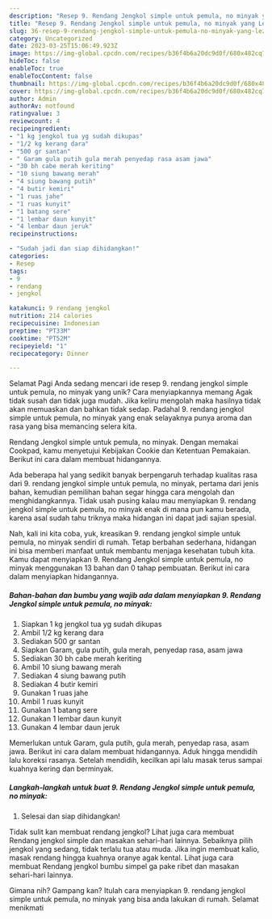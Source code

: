 ```yaml
---
description: "Resep 9. Rendang Jengkol simple untuk pemula, no minyak yang Lezat"
title: "Resep 9. Rendang Jengkol simple untuk pemula, no minyak yang Lezat"
slug: 36-resep-9-rendang-jengkol-simple-untuk-pemula-no-minyak-yang-lezat
category: Uncategorized
date: 2023-03-25T15:06:49.923Z
image: https://img-global.cpcdn.com/recipes/b36f4b6a20dc9d0f/680x482cq70/9-rendang-jengkol-simple-untuk-pemula-no-minyak-foto-resep-utama.jpg
hideToc: false
enableToc: true
enableTocContent: false
thumbnail: https://img-global.cpcdn.com/recipes/b36f4b6a20dc9d0f/680x482cq70/9-rendang-jengkol-simple-untuk-pemula-no-minyak-foto-resep-utama.jpg
cover: https://img-global.cpcdn.com/recipes/b36f4b6a20dc9d0f/680x482cq70/9-rendang-jengkol-simple-untuk-pemula-no-minyak-foto-resep-utama.jpg
author: Admin
authorAv: notfound
ratingvalue: 3
reviewcount: 4
recipeingredient:
- "1 kg jengkol tua yg sudah dikupas"
- "1/2 kg kerang dara"
- "500 gr santan"
- " Garam gula putih gula merah penyedap rasa asam jawa"
- "30 bh cabe merah keriting"
- "10 siung bawang merah"
- "4 siung bawang putih"
- "4 butir kemiri"
- "1 ruas jahe"
- "1 ruas kunyit"
- "1 batang sere"
- "1 lembar daun kunyit"
- "4 lembar daun jeruk"
recipeinstructions:

- "Sudah jadi dan siap dihidangkan!"
categories:
- Resep
tags:
- 9
- rendang
- jengkol

katakunci: 9 rendang jengkol 
nutrition: 214 calories
recipecuisine: Indonesian
preptime: "PT33M"
cooktime: "PT52M"
recipeyield: "1"
recipecategory: Dinner

---
```



Selamat Pagi Anda sedang mencari ide resep 9. rendang jengkol simple untuk pemula, no minyak yang unik? Cara menyiapkannya memang Agak tidak susah dan tidak juga mudah. Jika keliru mengolah maka hasilnya tidak akan memuaskan dan bahkan tidak sedap. Padahal 9. rendang jengkol simple untuk pemula, no minyak yang enak selayaknya punya aroma dan rasa yang bisa memancing selera kita.


Rendang Jengkol simple untuk pemula, no minyak. Dengan memakai Cookpad, kamu menyetujui Kebijakan Cookie dan Ketentuan Pemakaian. Berikut ini cara dalam membuat hidangannya.

Ada beberapa hal yang sedikit banyak berpengaruh terhadap kualitas rasa dari 9. rendang jengkol simple untuk pemula, no minyak, pertama dari jenis bahan, kemudian pemilihan bahan segar hingga cara mengolah dan menghidangkannya. Tidak usah pusing kalau mau menyiapkan 9. rendang jengkol simple untuk pemula, no minyak enak di mana pun kamu berada, karena asal sudah tahu triknya maka hidangan ini dapat jadi sajian spesial.


Nah, kali ini kita coba, yuk, kreasikan 9. rendang jengkol simple untuk pemula, no minyak sendiri di rumah. Tetap berbahan sederhana, hidangan ini bisa memberi manfaat untuk membantu menjaga kesehatan tubuh kita. Kamu dapat menyiapkan 9. Rendang Jengkol simple untuk pemula, no minyak menggunakan 13 bahan dan 0 tahap pembuatan. Berikut ini cara dalam menyiapkan hidangannya.

<!--inarticleads1-->

##### Bahan-bahan dan bumbu yang wajib ada dalam menyiapkan 9. Rendang Jengkol simple untuk pemula, no minyak:

1. Siapkan 1 kg jengkol tua yg sudah dikupas
1. Ambil 1/2 kg kerang dara
1. Sediakan 500 gr santan
1. Siapkan  Garam, gula putih, gula merah, penyedap rasa, asam jawa
1. Sediakan 30 bh cabe merah keriting
1. Ambil 10 siung bawang merah
1. Sediakan 4 siung bawang putih
1. Sediakan 4 butir kemiri
1. Gunakan 1 ruas jahe
1. Ambil 1 ruas kunyit
1. Gunakan 1 batang sere
1. Gunakan 1 lembar daun kunyit
1. Gunakan 4 lembar daun jeruk


Memerlukan untuk Garam, gula putih, gula merah, penyedap rasa, asam jawa. Berikut ini cara dalam membuat hidangannya. Aduk hingga mendidih lalu koreksi rasanya. Setelah mendidih, kecilkan api lalu masak terus sampai kuahnya kering dan berminyak. 

<!--inarticleads2-->

##### Langkah-langkah untuk buat 9. Rendang Jengkol simple untuk pemula, no minyak:


1. Selesai dan siap dihidangkan!

Tidak sulit kan membuat rendang jengkol? Lihat juga cara membuat Rendang jengkol simple dan masakan sehari-hari lainnya. Sebaiknya pilih jengkol yang sedang, tidak terlalu tua atau muda. Jika ingin membuat kalio, masak rendang hingga kuahnya oranye agak kental. Lihat juga cara membuat Rendang jengkol bumbu simpel ga pake ribet dan masakan sehari-hari lainnya. 

Gimana nih? Gampang kan? Itulah cara menyiapkan 9. rendang jengkol simple untuk pemula, no minyak yang bisa anda lakukan di rumah. Selamat menikmati
